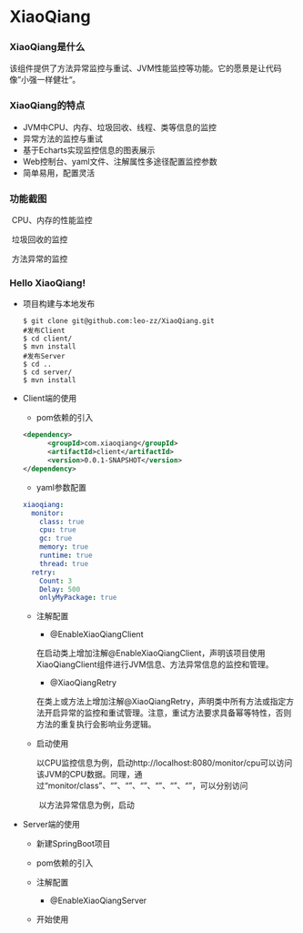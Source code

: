 # XiaoQiang

### XiaoQiang是什么

​	该组件提供了方法异常监控与重试、JVM性能监控等功能。它的愿景是让代码像”小强一样健壮“。

### XiaoQiang的特点

- JVM中CPU、内存、垃圾回收、线程、类等信息的监控
- 异常方法的监控与重试
- 基于Echarts实现监控信息的图表展示
- Web控制台、yaml文件、注解属性多途径配置监控参数
- 简单易用，配置灵活

### 功能截图



​	CPU、内存的性能监控



​	垃圾回收的监控



​	方法异常的监控

### Hello XiaoQiang!

- 项目构建与本地发布

  ```
  $ git clone git@github.com:leo-zz/XiaoQiang.git
  #发布Client
  $ cd client/
  $ mvn install
  #发布Server
  $ cd ..
  $ cd server/
  $ mvn install
  ```

- Client端的使用

  - pom依赖的引入

  ```xml
  <dependency>
        <groupId>com.xiaoqiang</groupId>
        <artifactId>client</artifactId>
        <version>0.0.1-SNAPSHOT</version>
  </dependency>
  ```

  - yaml参数配置

  ```yaml
  xiaoqiang:
    monitor:
      class: true
      cpu: true
      gc: true
      memory: true
      runtime: true
      thread: true
    retry:
      Count: 3
      Delay: 500
      onlyMyPackage: true
  ```

  - 注解配置

    - @EnableXiaoQiangClient

    在启动类上增加注解@EnableXiaoQiangClient，声明该项目使用XiaoQiangClient组件进行JVM信息、方法异常信息的监控和管理。

    - @XiaoQiangRetry

    在类上或方法上增加注解@XiaoQiangRetry，声明类中所有方法或指定方法开启异常的监控和重试管理。注意，重试方法要求具备幂等特性，否则方法的重复执行会影响业务逻辑。

  - 启动使用

    ​	以CPU监控信息为例，启动http://localhost:8080/monitor/cpu可以访问该JVM的CPU数据。同理，通过“monitor/class”、“”、“”、“”、“”、“”、“”，可以分别访问

    ​	以方法异常信息为例，启动

- Server端的使用

  - 新建SpringBoot项目

  - pom依赖的引入
  - 注解配置
    - @EnableXiaoQiangServer
  - 开始使用